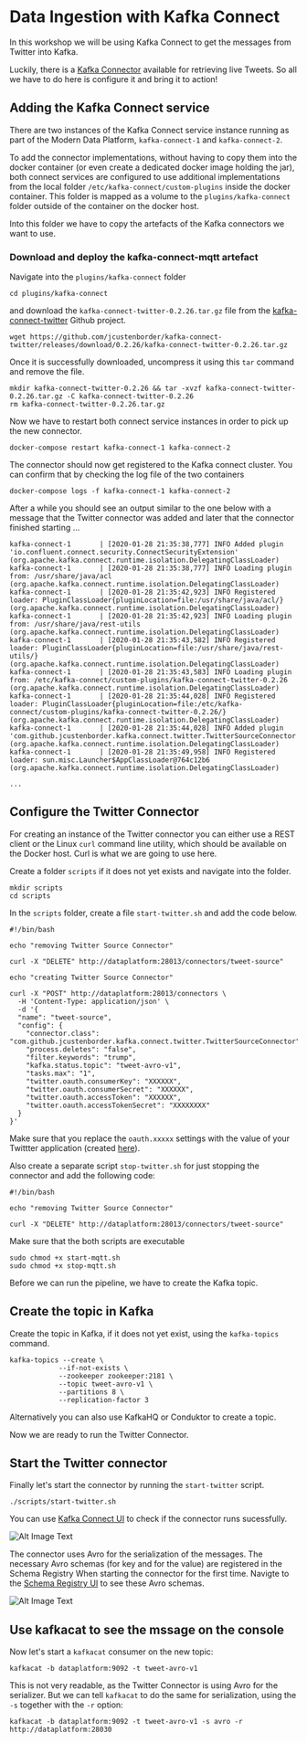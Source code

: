 # Data Ingestion with Kafka Connect

In this workshop we will be using Kafka Connect to get the messages from Twitter into Kafka. 

Luckily, there is a [Kafka Connector](https://github.com/jcustenborder/kafka-connect-twitter) available for retrieving live Tweets. So all we have to do here is configure it and bring it to action!

## Adding the Kafka Connect service 

There are two instances of the Kafka Connect service instance running as part of the Modern Data Platform, `kafka-connect-1` and `kafka-connect-2`. 

To add the connector implementations, without having to copy them into the docker container (or even create a dedicated docker image holding the jar), both connect services are configured to use additional implementations from the local folder `/etc/kafka-connect/custom-plugins` inside the docker container. This folder is mapped as a volume to the `plugins/kafka-connect` folder outside of the container on the docker host. 

Into this folder we have to copy the artefacts of the Kafka connectors we want to use. 

### Download and deploy the kafka-connect-mqtt artefact

Navigate into the `plugins/kafka-connect` folder 

```
cd plugins/kafka-connect
```

and download the `kafka-connect-twitter-0.2.26.tar.gz` file from the [kafka-connect-twitter](https://github.com/jcustenborder/kafka-connect-twitter) Github project.

```
wget https://github.com/jcustenborder/kafka-connect-twitter/releases/download/0.2.26/kafka-connect-twitter-0.2.26.tar.gz
```

Once it is successfully downloaded, uncompress it using this `tar` command and remove the file. 

```
mkdir kafka-connect-twitter-0.2.26 && tar -xvzf kafka-connect-twitter-0.2.26.tar.gz -C kafka-connect-twitter-0.2.26 
rm kafka-connect-twitter-0.2.26.tar.gz 
```

Now we have to restart both connect service instances in order to pick up the new connector. 

```
docker-compose restart kafka-connect-1 kafka-connect-2
```

The connector should now get registered to the Kafka connect cluster. You can confirm that by checking the log file of the two containers

```
docker-compose logs -f kafka-connect-1 kafka-connect-2
```

After a while you should see an output similar to the one below with a message that the Twitter connector was added and later that the connector finished starting ...

```
kafka-connect-1       | [2020-01-28 21:35:38,777] INFO Added plugin 'io.confluent.connect.security.ConnectSecurityExtension' (org.apache.kafka.connect.runtime.isolation.DelegatingClassLoader)
kafka-connect-1       | [2020-01-28 21:35:38,777] INFO Loading plugin from: /usr/share/java/acl (org.apache.kafka.connect.runtime.isolation.DelegatingClassLoader)
kafka-connect-1       | [2020-01-28 21:35:42,923] INFO Registered loader: PluginClassLoader{pluginLocation=file:/usr/share/java/acl/} (org.apache.kafka.connect.runtime.isolation.DelegatingClassLoader)
kafka-connect-1       | [2020-01-28 21:35:42,923] INFO Loading plugin from: /usr/share/java/rest-utils (org.apache.kafka.connect.runtime.isolation.DelegatingClassLoader)
kafka-connect-1       | [2020-01-28 21:35:43,582] INFO Registered loader: PluginClassLoader{pluginLocation=file:/usr/share/java/rest-utils/} (org.apache.kafka.connect.runtime.isolation.DelegatingClassLoader)
kafka-connect-1       | [2020-01-28 21:35:43,583] INFO Loading plugin from: /etc/kafka-connect/custom-plugins/kafka-connect-twitter-0.2.26 (org.apache.kafka.connect.runtime.isolation.DelegatingClassLoader)
kafka-connect-1       | [2020-01-28 21:35:44,028] INFO Registered loader: PluginClassLoader{pluginLocation=file:/etc/kafka-connect/custom-plugins/kafka-connect-twitter-0.2.26/} (org.apache.kafka.connect.runtime.isolation.DelegatingClassLoader)
kafka-connect-1       | [2020-01-28 21:35:44,028] INFO Added plugin 'com.github.jcustenborder.kafka.connect.twitter.TwitterSourceConnector' (org.apache.kafka.connect.runtime.isolation.DelegatingClassLoader)
kafka-connect-1       | [2020-01-28 21:35:49,958] INFO Registered loader: sun.misc.Launcher$AppClassLoader@764c12b6 (org.apache.kafka.connect.runtime.isolation.DelegatingClassLoader)

...
```

## Configure the Twitter Connector

For creating an instance of the Twitter connector you can either use a REST client or the Linux `curl` command line utility, which should be available on the Docker host. Curl is what we are going to use here. 

Create a folder `scripts` if it does not yet exists and navigate into the folder. 

```
mkdir scripts
cd scripts
```

In the `scripts` folder, create a file `start-twitter.sh` and add the code below.  

```
#!/bin/bash

echo "removing Twitter Source Connector"

curl -X "DELETE" http://dataplatform:28013/connectors/tweet-source"

echo "creating Twitter Source Connector"

curl -X "POST" http://dataplatform:28013/connectors \
  -H 'Content-Type: application/json' \
  -d '{
  "name": "tweet-source",
  "config": {
    "connector.class": "com.github.jcustenborder.kafka.connect.twitter.TwitterSourceConnector",
    "process.deletes": "false",
    "filter.keywords": "trump",
    "kafka.status.topic": "tweet-avro-v1",
    "tasks.max": "1",
    "twitter.oauth.consumerKey": "XXXXXX",
    "twitter.oauth.consumerSecret": "XXXXXX",
    "twitter.oauth.accessToken": "XXXXXX",
    "twitter.oauth.accessTokenSecret": "XXXXXXXX"
  }
}' 
```
Make sure that you replace the `oauth.xxxxx` settings with the value of your Twittter application (created [here](https://developer.twitter.com/en/apps)).

Also create a separate script `stop-twitter.sh` for just stopping the connector and add the following code:

```
#!/bin/bash

echo "removing Twitter Source Connector"

curl -X "DELETE" http://dataplatform:28013/connectors/tweet-source"
```

Make sure that the both scripts are executable

```
sudo chmod +x start-mqtt.sh
sudo chmod +x stop-mqtt.sh
```

Before we can run the pipeline, we have to create the Kafka topic.

## Create the topic in Kafka

Create the topic in Kafka, if it does not yet exist, using the `kafka-topics` command. 
```
kafka-topics --create \
			--if-not-exists \
			--zookeeper zookeeper:2181 \
			--topic tweet-avro-v1 \
			--partitions 8 \
			--replication-factor 3
```

Alternatively you can also use KafkaHQ or Conduktor to create a topic. 

Now we are ready to run the Twitter Connector. 


## Start the Twitter connector

Finally let's start the connector by running the `start-twitter` script.

```
./scripts/start-twitter.sh
```

You can use [Kafka Connect UI](http://dataplatform:28038/) to check if the connector runs sucessfully.

![Alt Image Text](./images/kafka-connect-ui.png "Kafka Connect UI") 

The connector uses Avro for the serialization of the messages. The necessary Avro schemas (for key and for the value) are registered in the Schema Registry When starting the connector for the first time. Navigte to the [Schema Registry UI](http://dataplatform:28039/) to see these Avro schemas. 

![Alt Image Text](./images/schema-registry-ui.png "Schema Registry UI") 

## Use kafkacat to see the mssage on the console

Now let's start a `kafkacat` consumer on the new topic:

```
kafkacat -b dataplatform:9092 -t tweet-avro-v1
```

This is not very readable, as the Twitter Connector is using Avro for the serializer. But we can tell `kafkacat` to do the same for serialization, using the `-s` together with the `-r` option:

```
kafkacat -b dataplatform:9092 -t tweet-avro-v1 -s avro -r http://dataplatform:28030
```

